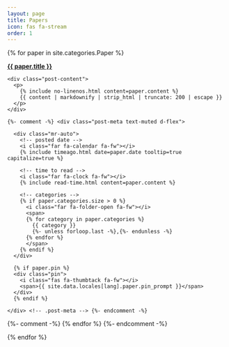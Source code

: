 ```yaml
---
layout: page
title: Papers
icon: fas fa-stream
order: 1
---
```


<div id="post-list">

{% for paper in site.categories.Paper %}

  <div class="post-preview">
    <b>
      <a href="{{ paper.url | relative_url }}">{{ paper.title }}</a>
    </b>

    <div class="post-content">
      <p>
        {% include no-linenos.html content=paper.content %}
        {{ content | markdownify | strip_html | truncate: 200 | escape }}
      </p>
    </div>

    {%- comment -%} <div class="post-meta text-muted d-flex">

      <div class="mr-auto">
        <!-- posted date -->
        <i class="far fa-calendar fa-fw"></i>
        {% include timeago.html date=paper.date tooltip=true capitalize=true %}

        <!-- time to read -->
        <i class="far fa-clock fa-fw"></i>
        {% include read-time.html content=paper.content %}

        <!-- categories -->
        {% if paper.categories.size > 0 %}
          <i class="far fa-folder-open fa-fw"></i>
          <span>
          {% for category in paper.categories %}
            {{ category }}
            {%- unless forloop.last -%},{%- endunless -%}
          {% endfor %}
          </span>
        {% endif %}
      </div>

      {% if paper.pin %}
      <div class="pin">
        <i class="fas fa-thumbtack fa-fw"></i>
        <span>{{ site.data.locales[lang].paper.pin_prompt }}</span>
      </div>
      {% endif %}

    </div> <!-- .post-meta --> {%- endcomment -%}

  </div> <!-- .post-review -->
  {%- comment -%} {% endfor %} {%- endcomment -%}

{% endfor %}
</div> <!-- #post-list -->
